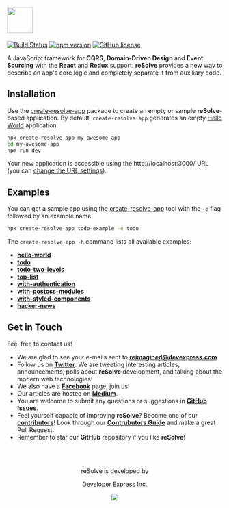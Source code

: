 
# [<img src="https://user-images.githubusercontent.com/15689049/29659048-ad0d158a-88c5-11e7-9354-dbe4bb105ad7.png" height="60">](https://github.com/reimagined/resolve/)

[![Build Status](https://travis-ci.org/reimagined/resolve.svg?branch=master)](https://travis-ci.org/reimagined/resolve) [![npm version](https://badge.fury.io/js/create-resolve-app.svg)](https://badge.fury.io/js/create-resolve-app) [![GitHub license](https://img.shields.io/badge/license-MIT-blue.svg)](https://raw.githubusercontent.com/reimagined/resolve/master/LICENSE)

A JavaScript framework for **CQRS**, **Domain-Driven Design** and **Event Sourcing** with the **React** and **Redux** support. **reSolve** provides a new way to describe an app's core logic and completely separate it from auxiliary code.

## Installation



Use the [create-resolve-app](packages/create-resolve-app) package to create an empty or sample **reSolve**-based application. By default, `create-resolve-app` generates an empty [Hello World](https://github.com/reimagined/resolve/tree/master/examples/hello-world) application.

```sh
npx create-resolve-app my-awesome-app
cd my-awesome-app
npm run dev
```

Your new application is accessible using the http://localhost:3000/ URL (you can [change the URL settings](https://github.com/reimagined/resolve/blob/master/docs/API%20References.md)).

## Examples

You can get a sample app using the [create-resolve-app](packages/create-resolve-app) tool with the `-e` flag followed by an example name:

```sh
npx create-resolve-app todo-example -e todo
```

The `create-resolve-app -h` command lists all available examples:


* [**hello-world**](https://github.com/reimagined/resolve/tree/master/examples/hello-world)
* [**todo**](https://github.com/reimagined/resolve/tree/master/examples/todo)
* [**todo-two-levels**](https://github.com/reimagined/resolve/tree/master/examples/todo-two-levels)
* [**top-list**](https://github.com/reimagined/resolve/tree/master/examples/top-list)
* [**with-authentication**](https://github.com/reimagined/resolve/tree/master/examples/with-authentication)
* [**with-postcss-modules**](https://github.com/reimagined/resolve/tree/master/examples/with-postcss-modules)
* [**with-styled-components**](https://github.com/reimagined/resolve/tree/master/examples/with-styled-components)
* [**hacker-news**](https://github.com/reimagined/resolve/tree/master/examples/hacker-news)

## Get in Touch

Feel free to contact us!

* We are glad to see your e-mails sent to **reimagined@devexpress.com**.
* Follow us on [**Twitter**](https://twitter.com/resolvejs). We are tweeting interesting articles, announcements, polls about **reSolve** development, and talking about the modern web technologies!
* We also have a [**Facebook**](https://www.facebook.com/resolvejs/) page, join us!
* Our articles are hosted on [**Medium**](https://medium.com/resolvejs).
* You are welcome to submit any questions or suggestions in [**GitHub Issues**](https://github.com/reimagined/resolve/issues).
* Feel yourself capable of improving **reSolve**? Become one of our [**contributors**](https://github.com/reimagined/resolve/pulls)! Look through our [**Contrubutors Guide**](https://github.com/reimagined/resolve/blob/master/docs/Contributors%20Guide.md) and make a great Pull Request.
* Remember to star our **GitHub** repository if you like **reSolve**!

<br/>
<br/>
<p align="center">reSolve is developed by</p>
<p align="center"><a href="https://devexpress.com">Developer Express Inc.</a></p>
<p align="center"><img src="https://user-images.githubusercontent.com/19663260/38686793-dd31fb22-3e7d-11e8-8f26-33606ad82a16.png"></p>
